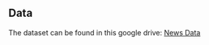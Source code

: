 ## Data

The dataset can be found in this google drive: [News Data](https://drive.google.com/drive/folders/1m_OYb7IT_AkjrkQA96d4ZYIbepGqtzWy?usp=share_link)
